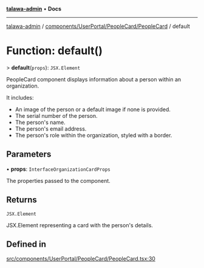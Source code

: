 [**talawa-admin**](../../../../../README.md) • **Docs**

***

[talawa-admin](../../../../../modules.md) / [components/UserPortal/PeopleCard/PeopleCard](../README.md) / default

# Function: default()

\> **default**(`props`): `JSX.Element`

PeopleCard component displays information about a person within an organization.

It includes:
- An image of the person or a default image if none is provided.
- The serial number of the person.
- The person's name.
- The person's email address.
- The person's role within the organization, styled with a border.

## Parameters

• **props**: `InterfaceOrganizationCardProps`

The properties passed to the component.

## Returns

`JSX.Element`

JSX.Element representing a card with the person's details.

## Defined in

[src/components/UserPortal/PeopleCard/PeopleCard.tsx:30](https://github.com/PalisadoesFoundation/talawa-admin/blob/7a991b3aa824070bd53d6367f1ce7f072321af88/src/components/UserPortal/PeopleCard/PeopleCard.tsx#L30)
